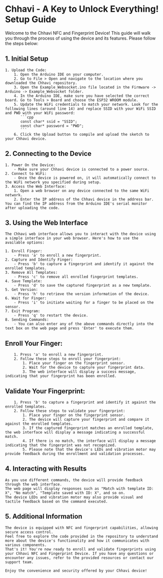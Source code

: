 # Chhavi - A Key to Unlock Everything! Setup Guide

Welcome to the Chhavi NFC and Fingerprint Device! This guide will walk you through the process of using the device and its features. Please follow the steps below:

## 1. Initial Setup
	1. Upload the Code:
		1. Open the Arduino IDE on your computer.
		2. Go to File > Open and navigate to the location where you downloaded the Chhavi repository.
		3. Open the Example_Websocket.ino file located in the Firmware -> Arduino -> Example_Websocket folder.
		4. In the Arduino IDE, make sure you have selected the correct board. Go to Tools > Board and choose the ESP32 WROOM module.
		5. Update the WiFi credentials to match your network. Look for the following lines (around line 14) and replace SSID with your WiFi SSID and PWD with your WiFi password:
		   ```cpp
		   const char* ssid = "SSID";
		   const char* password = "PWD";
		   ```
		6. Click the Upload button to compile and upload the sketch to your Chhavi device.

## 2. Connecting to the Device
	1. Power On the Device:
		- Make sure your Chhavi device is connected to a power source.
	2. Connect to WiFi:
		- Once the device is powered on, it will automatically connect to the WiFi network you specified during setup.
	3. Access the Web Interface:
		1. Open a web browser on any device connected to the same WiFi network.
		2. Enter the IP address of the Chhavi device in the address bar. You can find the IP address from the Arduino IDE's serial monitor after uploading the code.

## 3. Using the Web Interface
	The Chhavi web interface allows you to interact with the device using a simple interface in your web browser. Here's how to use the available options:

	1. Enroll Finger:
		- Press 'a' to enroll a new fingerprint.
	2. Capture and Identify Finger:
		- Press 'b' to capture a fingerprint and identify it against the enrolled templates.
	3. Remove All Templates:
		- Press 'c' to remove all enrolled fingerprint templates.
	4. Save Template:
		- Press 'd' to save the captured fingerprint as a new template.
	5. Get Version:
		- Press 'h' to retrieve the version information of the device.
	6. Wait for Finger:
		- Press 'i' to initiate waiting for a finger to be placed on the sensor.
	7. Exit Program:
		- Press 'q' to restart the device.
	8. Sending Commands:
		- You can also enter any of the above commands directly into the text box on the web page and press 'Enter' to execute them.

## Enroll Your Finger:
		1. Press 'a' to enroll a new fingerprint.
		2. Follow these steps to enroll your fingerprint:
			1. Place your finger on the fingerprint sensor.
			2. Wait for the device to capture your fingerprint data.
			3. The web interface will display a success message, indicating that your fingerprint has been enrolled.

## Validate Your Fingerprint:
		1. Press 'b' to capture a fingerprint and identify it against the enrolled templates.
		2. Follow these steps to validate your fingerprint:
			1. Place your finger on the fingerprint sensor.
			2. The device will capture your fingerprint and compare it against the enrolled templates.
			3. If the captured fingerprint matches an enrolled template, the web interface will display a message indicating a successful match.
			4. If there is no match, the interface will display a message indicating that the fingerprint was not recognized.
			5. Please note that the device's LEDs and vibration motor may provide feedback during the enrollment and validation processes.

## 4. Interacting with Results
	As you use different commands, the device will provide feedback through the web interface.
	The web page will display responses such as "Match with template ID: X", "No match", "Template saved with ID: X", and so on.
	The device LEDs and vibration motor may also provide visual and tactile feedback based on the command executed.

## 5. Additional Information
	The device is equipped with NFC and fingerprint capabilities, allowing secure access control.
	Feel free to explore the code provided in the repository to understand more about the device's functionality and how it communicates with various components.
	That's it! You're now ready to enroll and validate fingerprints using your Chhavi NFC and Fingerprint Device. If you have any questions or encounter any issues, refer to the provided resources or contact our support team.

	Enjoy the convenience and security offered by your Chhavi device!
